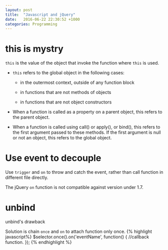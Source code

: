 ```yaml
---
layout: post
title:  "Javascript and jQuery"
date:   2016-06-22 22:30:52 +1000
categories: Programming
---
```


this is mystry
==============

`this` is the value of the object that invoke the function where `this` is used. 

- `this` refers to the global object in the following cases:

  - in the outermost context, outside of any function block

  - in functions that are not methods of objects

  - in functions that are not object constructors

- When a function is called as a property on a parent object, this refers to the parent object.

- When a function is called using call() or apply(), or bind(), this refers to the first argument passed to these methods. If the first argument is null or not an object, this refers to the global object.

Use event to decouple
=====================

Use `trigger` and `on` to throw and catch the event, rather than call function in different file directly. 
 
The jQuery `on` function is not compatible against version under 1.7.


unbind
======

unbind's drawback

Solution is chain `once` and `on` to attach function only once.
{% highlight javascript%}
  $selector.once().on('eventName', function() {
    //callback function.
  });
{% endhighlight %}

